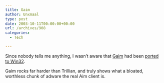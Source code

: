 ```yaml
---
title: Gaim
author: Unxmaal
type: post
date: 2003-10-11T00:00:00+00:00
url: /archives/908
categories:
  - Tech

---
```

Since nobody tells me anything, I wasn&#8217;t aware that [Gaim][1] had been [ported to Win32][2]. 

Gaim rocks far harder than Trillian, and truly shows what a bloated, worthless chunk of adware the real Aim client is.

 [1]: http://gaim.sourceforge.net/
 [2]: http://gaim.sourceforge.net/win32/index.php
